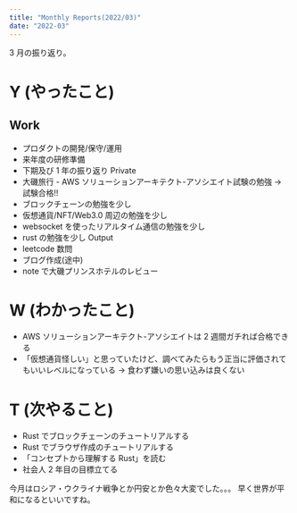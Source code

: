 ```yaml
---
title: "Monthly Reports(2022/03)"
date: "2022-03"
---
```


3 月の振り返り。

# Y (やったこと)

## Work

- プロダクトの開発/保守/運用
- 来年度の研修準備
- 下期及び 1 年の振り返り
  Private
- 大磯旅行
  - AWS ソリューションアーキテクト-アソシエイト試験の勉強 -> 試験合格!!
- ブロックチェーンの勉強を少し
- 仮想通貨/NFT/Web3.0 周辺の勉強を少し
- websocket を使ったリアルタイム通信の勉強を少し
- rust の勉強を少し
  Output
- leetcode 数問
- ブログ作成(途中)
- note で大磯プリンスホテルのレビュー

# W (わかったこと)

- AWS ソリューションアーキテクト-アソシエイトは 2 週間ガチれば合格できる
- 「仮想通貨怪しい」と思っていたけど、調べてみたらもう正当に評価されてもいいレベルになっている -> 食わず嫌いの思い込みは良くない

# T (次やること)

- Rust でブロックチェーンのチュートリアルする
- Rust でブラウザ作成のチュートリアルする
- 「コンセプトから理解する Rust」を読む
- 社会人 2 年目の目標立てる

今月はロシア・ウクライナ戦争とか円安とか色々大変でした。。。
早く世界が平和になるといいですね。
